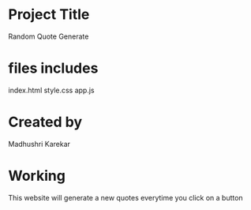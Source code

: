 # Project Title

Random Quote Generate

# files includes

index.html
style.css
app.js

# Created by

Madhushri Karekar

# Working

This website will generate a new quotes everytime you click on a button
